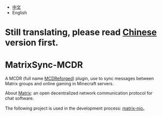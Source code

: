 - [中文](https://github.com/Mooling0602/MatrixSync-MCDR/blob/main/README.md)
- English

# Still translating, please read [Chinese](https://github.com/Mooling0602/MatrixSync-MCDR/blob/main/README.md) version first.

# MatrixSync-MCDR
A MCDR (full name [MCDReforged](https://mcdreforged.com/)) plugin, use to sync messages between Matrix groups and online gaming in Minecraft servers.

About [Matrix](https://matrix.org/): an open decentralized network communication protocol for chat software.

The following project is used in the development process: [matrix-nio](https://pypi.org/project/matrix-nio/)。
